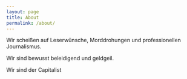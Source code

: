 ```yaml
---
layout: page
title: About
permalink: /about/
---
```


Wir scheißen auf Leserwünsche, Morddrohungen und professionellen Journalismus.

Wir sind bewusst beleidigend und geldgeil.

Wir sind der Capitalist
